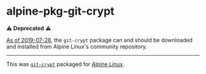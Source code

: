 # alpine-pkg-git-crypt

:warning: **Deprecated** :warning:

[As of 2019-07-28](https://github.com/alpinelinux/aports/commit/f2518caccfe3208aa2b5212ea338ee43f044bdf3),
the `git-crypt` package can and should be downloaded and installed from Alpine Linux's community repository.

---

This was [`git-crypt`][git-crypt] packaged for [Alpine Linux][alpine-linux].

[alpine-linux]: https://www.alpinelinux.org
[git-crypt]: https://www.agwa.name/projects/git-crypt/
